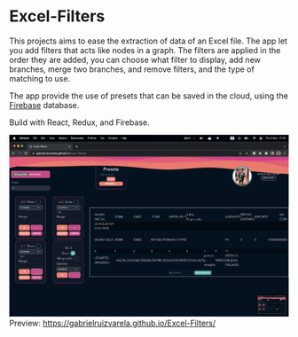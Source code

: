 # Excel-Filters

This projects aims to ease the extraction of data of an Excel file. The app let you add filters that acts like nodes in a graph. The filters are applied in the order they are added, you can choose what filter to display, add new branches, merge two branches, and remove filters, and the type of matching to use.

The app provide the use of presets that can be saved in the cloud, using the [Firebase](https://firebase.google.com/) database.

Build with React, Redux, and Firebase.

![Image](./screenshot.png)
Preview: https://gabrielruizvarela.github.io/Excel-Filters/
